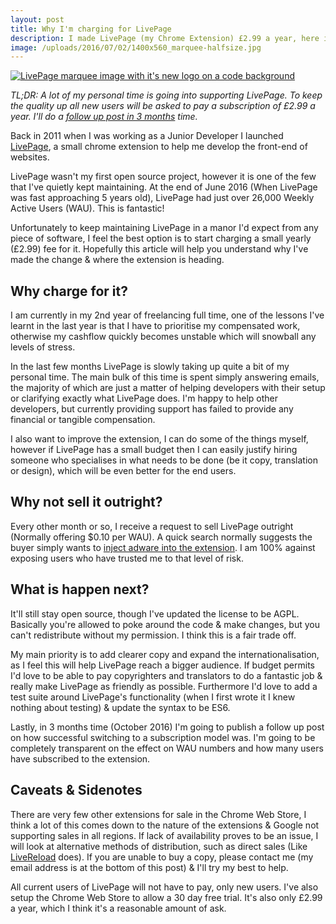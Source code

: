 ```yaml
---
layout: post
title: Why I'm charging for LivePage
description: I made LivePage (my Chrome Extension) £2.99 a year, here is the explanation of why, and my future plans.
image: /uploads/2016/07/02/1400x560_marquee-halfsize.jpg
---
```


[![LivePage marquee image with it's new logo on a code background](/uploads/2016/07/02/1400x560_marquee-halfsize.jpg)](https://chrome.google.com/webstore/detail/livepage/pilnojpmdoofaelbinaeodfpjheijkbh?hl=en)

*TL;DR: A lot of my personal time is going into supporting LivePage. To keep the quality up all new users will be asked to pay a subscription of £2.99 a year. I'll do a [follow up post in 3 months](/2016/10/29/lessons-learnt-from-monetising-my-chrome-extension.html) time.*

Back in 2011 when I was working as a Junior Developer I launched [LivePage](https://chrome.google.com/webstore/detail/livepage/pilnojpmdoofaelbinaeodfpjheijkbh?hl=en), a small chrome extension to help me develop the front-end of websites.

LivePage wasn't my first open source project, however it is one of the few that I've quietly kept maintaining. At the end of June 2016 (When LivePage was fast approaching 5 years old), LivePage had just over 26,000 Weekly Active Users (WAU). This is fantastic!

Unfortunately to keep maintaining LivePage in a manor I'd expect from any piece of software, I feel the best option is to start charging a small yearly (£2.99) fee for it. Hopefully this article will help you understand why I've made the change & where the extension is heading.

## Why charge for it?

I am currently in my 2nd year of freelancing full time, one of the lessons I've learnt in the last year is that I have to prioritise my compensated work, otherwise my cashflow quickly becomes unstable which will snowball any levels of stress.

In the last few months LivePage is slowly taking up quite a bit of my personal time. The main bulk of this time is spent simply answering emails, the majority of which are just a matter of helping developers with their setup or clarifying exactly what LivePage does. I'm happy to help other developers, but currently providing support has failed to provide any financial or tangible compensation.

I also want to improve the extension, I can do some of the things myself, however if LivePage has a small budget then I can easily justify hiring someone who specialises in what needs to be done (be it copy, translation or design), which will be even better for the end users.

## Why not sell it outright?

Every other month or so, I receive a request to sell LivePage outright (Normally offering $0.10 per WAU). A quick search normally suggests the buyer simply wants to [inject adware into the extension](https://www.labnol.org/internet/sold-chrome-extension/28377/). I am 100% against exposing users who have trusted me to that level of risk.

## What is happen next?

It'll still stay open source, though I've updated the license to be AGPL. Basically you're allowed to poke around the code & make changes, but you can't redistribute without my permission. I think this is a fair trade off.

My main priority is to add clearer copy and expand the internationalisation, as I feel this will help LivePage reach a bigger audience. If budget permits I'd love to be able to pay copyrighters and translators to do a fantastic job & really make LivePage as friendly as possible. Furthermore I'd love to add a test suite around LivePage's functionality (when I first wrote it I knew nothing about testing) & update the syntax to be ES6.

Lastly, in 3 months time (October 2016) I'm going to publish a follow up post on how successful switching to a subscription model was. I'm going to be completely transparent on the effect on WAU numbers and how many users have subscribed to the extension. 

## Caveats & Sidenotes

There are very few other extensions for sale in the Chrome Web Store, I think a lot of this comes down to the nature of the extensions & Google not supporting sales in all regions. If lack of availability proves to be an issue, I will look at alternative methods of distribution, such as direct sales (Like [LiveReload](http://livereload.com/) does). If you are unable to buy a copy, please contact me (my email address is at the bottom of this post) & I'll try my best to help.

All current users of LivePage will not have to pay, only new users. I've also setup the Chrome Web Store to allow a 30 day free trial. It's also only £2.99 a year, which I think it's a reasonable amount of ask.
